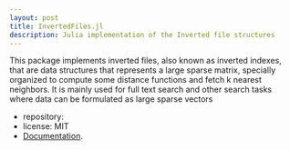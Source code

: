```yaml
---
layout: post
title: InvertedFiles.jl
description: Julia implementation of the Inverted file structures
---
```


This package implements inverted files, also known as inverted indexes, that are data structures that represents a large sparse matrix, specially organized to compute some distance functions and fetch k nearest neighbors. It is mainly used for full text search and other search tasks where data can be formulated as large sparse vectors


- repository: <a class="social-button github" href="https://github.com/sadit/InvertedFiles.jl" itemprop="sameAs" target="_blank"> <i class="fab fa-github"></i></a>
- license: MIT
- [Documentation](https://sadit.github.io/InvertedFiles.jl/dev/).
